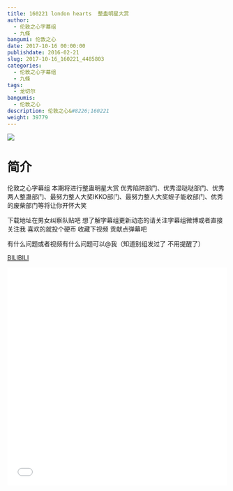 ```yaml
---
title: 160221 london hearts  整蛊明星大赏
author: 
  - 伦敦之心字幕组
  - 九條
bangumi: 伦敦之心
date: 2017-10-16 00:00:00
publishdate: 2016-02-21
slug: 2017-10-16_160221_4485803
categories: 
  - 伦敦之心字幕组
  - 九條
tags: 
  - 龙切尔
bangumis: 
  - 伦敦之心
description: 伦敦之心&#8226;160221
weight: 39779
---
```


![](https://i.imgur.com/Vp1RLb0.jpg)

# 简介  
伦敦之心字幕组 本期将进行整蛊明星大赏 优秀陷阱部门、优秀湿哒哒部门、优秀两人整蛊部门、最努力整人大奖IKKO部门、最努力整人大奖蛭子能收部门、优秀的废柴部门等将让你开怀大笑 


下载地址在男女纠察队贴吧 想了解字幕组更新动态的请关注字幕组微博或者直接关注我 喜欢的就投个硬币 收藏下视频 贡献点弹幕吧


有什么问题或者视频有什么问题可以@我（知道别组发过了 不用提醒了）

  [BILIBILI](https://www.bilibili.com/video/av4485803/)


<div class="vcontainer">  <iframe class='video' src="//www.bilibili.com/blackboard/player.html?cid=7270370&aid=4485803" width="100%" height="500" frameborder="0" allowfullscreen="allowfullscreen"></iframe></div>

